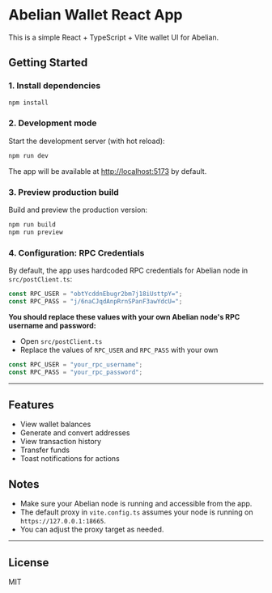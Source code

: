 # Abelian Wallet React App

This is a simple React + TypeScript + Vite wallet UI for Abelian.

## Getting Started

### 1. Install dependencies

```bash
npm install
```

### 2. Development mode

Start the development server (with hot reload):

```bash
npm run dev
```

The app will be available at [http://localhost:5173](http://localhost:5173) by default.

### 3. Preview production build

Build and preview the production version:

```bash
npm run build
npm run preview
```

### 4. Configuration: RPC Credentials

By default, the app uses hardcoded RPC credentials for Abelian node in `src/postClient.ts`:

```ts
const RPC_USER = "obtYcddnEbugr2bm7j18iUsttpY=";
const RPC_PASS = "j/6naCJqdAnpRrnSPanF3awYdcU=";
```

**You should replace these values with your own Abelian node's RPC username and password:**

- Open `src/postClient.ts`
- Replace the values of `RPC_USER` and `RPC_PASS` with your own

```ts
const RPC_USER = "your_rpc_username";
const RPC_PASS = "your_rpc_password";
```

---

## Features
- View wallet balances
- Generate and convert addresses
- View transaction history
- Transfer funds
- Toast notifications for actions

## Notes
- Make sure your Abelian node is running and accessible from the app.
- The default proxy in `vite.config.ts` assumes your node is running on `https://127.0.0.1:18665`.
- You can adjust the proxy target as needed.

---

## License
MIT
